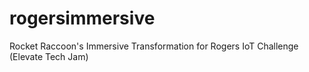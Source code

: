 # rogersimmersive
Rocket Raccoon's Immersive Transformation for Rogers IoT Challenge (Elevate Tech Jam)
